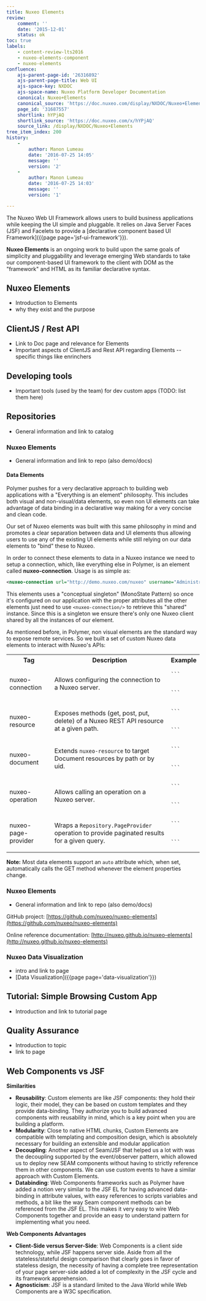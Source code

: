 ```yaml
---
title: Nuxeo Elements
review:
    comment: ''
    date: '2015-12-01'
    status: ok
toc: true
labels:
    - content-review-lts2016
    - nuxeo-elements-component
    - nuxeo-elements
confluence:
    ajs-parent-page-id: '26316892'
    ajs-parent-page-title: Web UI
    ajs-space-key: NXDOC
    ajs-space-name: Nuxeo Platform Developer Documentation
    canonical: Nuxeo+Elements
    canonical_source: 'https://doc.nuxeo.com/display/NXDOC/Nuxeo+Elements'
    page_id: '31687557'
    shortlink: hYPjAQ
    shortlink_source: 'https://doc.nuxeo.com/x/hYPjAQ'
    source_link: /display/NXDOC/Nuxeo+Elements
tree_item_index: 200
history:
    -
        author: Manon Lumeau
        date: '2016-07-25 14:05'
        message: ''
        version: '2'
    -
        author: Manon Lumeau
        date: '2016-07-25 14:03'
        message: ''
        version: '1'

---
```



The Nuxeo Web UI Framework allows users to build business applications while keeping the UI simple and pluggable. It relies on Java Server Faces (JSF) and Facelets to provide a [declarative component based UI Framework]({{page page='jsf-ui-framework'}}).

**Nuxeo Elements** is an ongoing work to build upon the same goals of simplicity and pluggability and leverage emerging Web standards to take our component-based UI framework to the client with DOM as the "framework" and HTML as its familiar declarative syntax.


## Nuxeo Elements

- Introduction to Elements
- why they exist and the purpose

## ClientJS / Rest API

- Link to Doc page and relevance for Elements
- Important aspects of ClientJS and Rest API regarding Elements
-- specific things like enrinchers

## Developing tools

- Important tools (used by the team) for dev custom apps (TODO: list them here)

## Repositories

- General information and link to catalog

### Nuxeo Elements

- General information and link to repo (also demo/docs)


#### Data Elements

Polymer pushes for a very declarative approach to building web applications with a "Everything is an element" philosophy. This includes both visual and non-visual/data elements, so even non UI elements can take advantage of data binding in a declarative way making for a very concise and clean code.

Our set of Nuxeo elements was built with this same philosophy in mind and promotes a clear separation between data and UI elements thus allowing users to use any of the existing UI elements while still relying on our data elements to "bind" these to Nuxeo.

In order to connect these elements to data in a Nuxeo instance we need to setup a connection, which, like everything else in Polymer, is an element called **nuxeo-connection**. Usage is as simple as:

```xml
<nuxeo-connection url="http://demo.nuxeo.com/nuxeo" username="Administrator" password="Administrator">
```

This elements uses a "conceptual singleton" (MonoState Pattern) so once it's configured on our application with the proper attributes all the other elements just need to use `<nuxeo-connection/>` to retrieve this "shared" instance. Since this is a singleton we ensure there's only one Nuxeo client shared by all the instances of our element.

As mentioned before, in Polymer, non visual elements are the standard way to expose remote services. So we built a set of custom Nuxeo data elements to interact with Nuxeo's APIs:

<div class="table-scroll">
<table class="hover">
<tbody>
<tr>
<th colspan="1">Tag</th>
<th colspan="1">Description</th>
<th colspan="1">Example</th>
</tr>
<tr>
<td colspan="1">

nuxeo-connection

</td>

<td colspan="1">

Allows configuring the connection to a Nuxeo server.

</td>
<td colspan="1">

<pre><code class="xml">```
<nuxeo-connection
  url="http://demo.nuxeo.com/nuxeo"
  username="Administrator"
  password="Administrator">
</nuxeo-connection>
```
</code></pre>

</td>
</tr>

<tr>
<td colspan="1">

nuxeo-resource

</td>
<td colspan="1">

Exposes methods (get, post, put, delete) of a Nuxeo REST API resource at a given path.

</td>
<td colspan="1">

<pre><code class="xml">```
<nuxeo-resource
  path="/path/default-domain">
</nuxeo-resource>
```
</code></pre>

</td>
</tr>

<tr>
<td colspan="1">

nuxeo-document

</td>
<td colspan="1">

Extends `nuxeo-resource` to target Document resources by path or by uid.

</td>
<td colspan="1">

<pre><code class="xml">```
<nuxeo-document
  doc-path="/default-domain">
</nuxeo-document>
```
</code></pre>

</td>
</tr>

<tr>
<td colspan="1">

nuxeo-operation

</td>
<td colspan="1">

Allows calling an operation on a Nuxeo server.

</td>
<td colspan="1">

<pre><code class="xml">```
<nuxeo-operation
  op="Document.Query"
  params="{'query': 'select from Document'}">
</nuxeo-operation>
```
</code></pre>

</td>
</tr>

<tr>
<td colspan="1">

nuxeo-page-provider

</td>
<td colspan="1">

Wraps a `Repository.PageProvider` operation to provide paginated results for a given query.

</td>
<td colspan="1">

<pre><code class="xml">```
<nuxeo-page-provider
query="select from Document" 
page-size="5"
sort="dc:modified">
</nuxeo-page-provider>
```
</code></pre>


</td>
</tr>
</tbody>
</table>
</div>



**Note:** Most data elements support an `auto` attribute which, when set, automatically calls the GET method whenever the element properties change.


### Nuxeo Elements

- General information and link to repo (also demo/docs)

GitHub project: [https://github.com/nuxeo/nuxeo-elements](https://github.com/nuxeo/nuxeo-elements)

Online reference documentation: [http://nuxeo.github.io/nuxeo-elements](http://nuxeo.github.io/nuxeo-elements)

### Nuxeo Data Visualization

- intro and link to page
- [Data Visualization]({{page page='data-visualization'}})

## Tutorial: Simple Browsing Custom App

- Introduction and link to tutorial page

## Quality Assurance

- Introduction to topic
- link to page


## Web Components vs JSF

**Similarities**

* **Reusability**: Custom elements are like JSF components: they hold their logic, their model, they can be based on custom templates and they provide data-binding. They authorize you to build advanced components with reusability in mind, which is a key point when you are building a platform.
* **Modularity**: Close to native HTML chunks, Custom Elements are compatible with templating and composition design, which is absolutely necessary for building an extensible and modular application
* **Decoupling**: Another aspect of Seam/JSF that helped us a lot with was the decoupling supported by the event/observer pattern, which allowed us to deploy new SEAM components without having to strictly reference them in other components. We can use custom events to have a similar approach with Custom Elements.
* **Databinding**: Web Components frameworks such as Polymer have added a notion very similar to the JSF EL for having advanced data-binding in attribute values, with easy references to scripts variables and methods, a bit like the way Seam component methods can be referenced from the JSF EL. This makes it very easy to wire Web Components together and provide an easy to understand pattern for implementing what you need.

**Web Components Advantages**

* **Client-Side versus Server-Side**: Web Components is a client side technology, while JSF happens server side. Aside from all the stateless/stateful design comparison that clearly goes in favor of stateless design, the necessity of having a complete tree representation of your page server-side added a lot of complexity in the JSF cycle and its framework apprehension.
* **Agnosticism**: JSF is a standard limited to the Java World while Web Components are a W3C specification.
